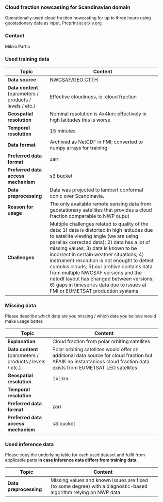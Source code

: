 ### Cloud fraction nowcasting for Scandinavian domain

Operationally-used cloud fraction nowcasting for up to three hours using geostationary data as input. Preprint at [arxiv.org](https://arxiv.org/abs/2410.21329).

### Contact
Mikko Partio

### Used training data


| Topic | Content |
|-------|---------|
| **Data source** | [NWCSAF/GEO CTTH](https://www.nwcsaf.org/ctth_description) |
| **Data content** <br> (parameters / products / levels / etc.) | Effective cloudiness, ie. cloud fraction |
| **Geospatial resolution**| Nominal resolution is 4x4km; effectively in high latitudes this is worse |
| **Temporal resolution**| 15 minutes |
| **Data format**| Archived as NetCDF in FMI; converted to numpy arrays for training |
| **Preferred data format** | zarr |
| **Preferred data access mechanism** | s3 bucket |
| **Data preprocessing** | Data was projected to lambert conformal conic over Scandinavia. |
| **Reason for usage** | The only available remote sensing data from geostationary satellites that provides a cloud fraction comparable to NWP ouput |
| **Challenges** | Multiple challenges related to quality of the data: 1) data is distorted in high latitudes due to satellite viewing angle (we are using parallax corrected data); 2) data has a lot of missing values; 3) data is known to be incorrect in certain weather situations; 4) instrument resolution is not enought to detect cumulus clouds; 5) our archive contains data from multiple NWCSAF versions and the netcdf layout has changed between versions; 6) gaps in timeseries data due to issues at FMI or EUMETSAT production systems |

### Missing data

Please describe which data are you missing / which data you believe would make usage better. 

| Topic | Content |
|-------|---------|
| **Explanation** | Cloud fraction from polar orbiting satellites | 
| **Data content** <br> (parameters / products / levels / etc.) | Polar orbiting satellites would offer an additional data source for cloud fraction but AFAIK no instantanious cloud fraction data exists from EUMETSAT LEO satellites  |
| **Geospatial resolution**| 1x1km |
| **Temporal resolution**| |
| **Preferred data format** | zarr |
| **Preferred data access mechanism** | s3 bucket |

### Used inference data

Please copy the underlying table for each used dataset and fulfil from applicable parts **in case inference data differs from training data**.

| Topic | Content |
|-------|---------|
| **Data preprocessing** | Missing values and known issues are fixed (to some degree) with a diagnostic-based algorithm relying on NWP data |

